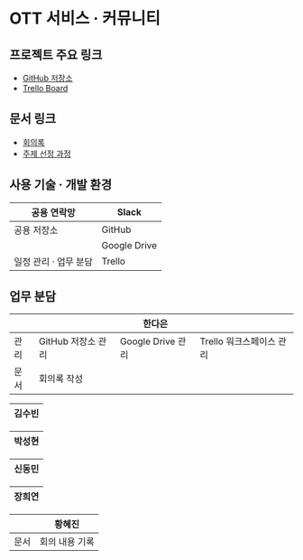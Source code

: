 # OTT 서비스 · 커뮤니티

## 프로젝트 주요 링크

- [GitHub 저장소](https://github.com/RayJun-M/KH_Final-Project.git)
- [Trello Board](https://trello.com/b/WMTTQiF6/khfinal-project)

## 문서 링크

- [회의록](https://github.com/RayJun-M/KH_Final-Project/tree/main/Document/Minutes)
- [주제 선정 과정](https://github.com/RayJun-M/KH_Final-Project/tree/main/Document/Plan-Subject)

## 사용 기술 · 개발 환경

| 공용 연락망 | Slack |
| --- | --- |
| 공용 저장소 | GitHub |
|  | Google Drive |
| 일정 관리 · 업무 분담 | Trello |

## 업무 분담

|  |  | 한다은 |  |
| --- | --- | --- | --- |
| 관리 | GitHub 저장소 관리 | Google Drive 관리 | Trello 워크스페이스 관리 |
| 문서 | 회의록 작성 |  |  |

| 김수빈 |
| --- |

| 박성현 |
| --- |

| 신동민 |
| --- |

| 장희연 |
| --- |

|  | 황혜진 |
| --- | --- |
| 문서 | 회의 내용 기록 |